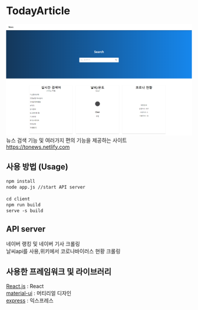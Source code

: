 # TodayArticle

![screensh](./Main.png)
뉴스 검색 기능 및 여러가지 편의 기능을 제공하는 사이트 
https://tonews.netlify.com

## 사용 방법 (Usage)

```console
npm install
node app.js //start API server

cd client
npm run build
serve -s build
```

## API server

네이버 랭킹 및 네이버 기사 크롤링 <br>
날씨api를 사용,위키에서 코로나바이러스 현황 크롤링

## 사용한 프레임워크 및 라이브러리

[React.js](https://ko.reactjs.org/) : React <br>
[material-ui](https://material-ui.com/) : 머티리얼 디자인 <br>
[express](https://expressjs.com/ko/) : 익스프레스

